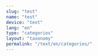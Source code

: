 ```yaml
---
slug: "test"
name: "test"
device: "text"
lang: "en"
type: "categories"
layout: "taxonomy"
permalink: "/text/en/categories/"
---
```

